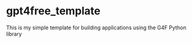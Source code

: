 # gpt4free_template
This is my simple template for building applications using the G4F Python library
